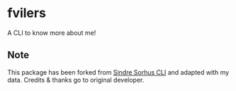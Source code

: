 # fvilers

A CLI to know more about me!

## Note

This package has been forked from [Sindre Sorhus CLI](https://github.com/sindresorhus/sindresorhus) and adapted with my data.
Credits & thanks go to original developer.
